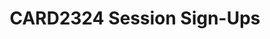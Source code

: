 ---
title: CARD2324 Session Sign-Ups
redirect_to: https://docs.google.com/spreadsheets/d/1Q9A6z2U00uOlpL_L1uZCC6DCjybmmf8LHrPxK4P4NDw/edit?usp=sharing
redirect_from: 
  - CARDSessionSignUps
  - cardsessionsignups
---